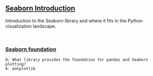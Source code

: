 ## [Seaborn Introduction](https://campus.datacamp.com/courses/intermediate-data-visualization-with-seaborn/seaborn-introduction)

Introduction to the Seaborn library and where it fits in the Python visualization landscape.

<br>

### [Seaborn foundation](https://campus.datacamp.com/courses/intermediate-data-visualization-with-seaborn/seaborn-introduction?ex=2)

```
Q: What library provides the foundation for pandas and Seaborn plotting?
A: matplotlib
```

